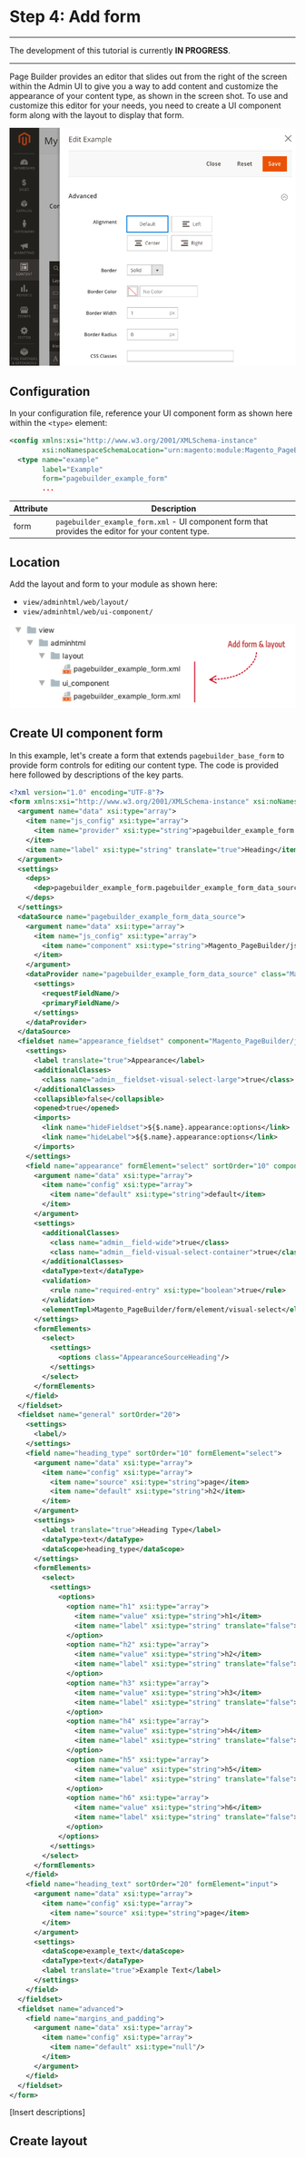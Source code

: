 # Step 4: Add form

***
The development of this tutorial is currently **IN PROGRESS**.

***

Page Builder provides an editor that slides out from the right of the screen within the Admin UI to give you a way to add content and customize the appearance of your content type, as shown in the screen shot. To use and customize this editor for your needs, you need to create a UI component form along with the layout to display that form.

![Create config file](../images/content-type-editor.png)

## Configuration

In your configuration file, reference your UI component form as shown here within the `<type>` element:

```xml
<config xmlns:xsi="http://www.w3.org/2001/XMLSchema-instance" 
        xsi:noNamespaceSchemaLocation="urn:magento:module:Magento_PageBuilder:etc/content_type.xsd">
  <type name="example"
        label="Example"
        form="pagebuilder_example_form"
        ...
```

| Attribute | Description                                                  |
| --------- | ------------------------------------------------------------ |
| form      | `pagebuilder_example_form.xml` - UI component form that provides the editor for your content type. |

## Location

Add the layout and form to your module as shown here:

- `view/adminhtml/web/layout/`
- `view/adminhtml/web/ui-component/`

![Create config file](../images/step4-add-form.png)

## Create UI component form

In this example, let's create a form that extends `pagebuilder_base_form` to provide form controls for editing our content type. The code is provided here followed by descriptions of the key parts.

```xml
<?xml version="1.0" encoding="UTF-8"?>
<form xmlns:xsi="http://www.w3.org/2001/XMLSchema-instance" xsi:noNamespaceSchemaLocation="urn:magento:module:Magento_Ui:etc/ui_configuration.xsd" extends="pagebuilder_base_form">
  <argument name="data" xsi:type="array">
    <item name="js_config" xsi:type="array">
      <item name="provider" xsi:type="string">pagebuilder_example_form.pagebuilder_example_form_data_source</item>
    </item>
    <item name="label" xsi:type="string" translate="true">Heading</item>
  </argument>
  <settings>
    <deps>
      <dep>pagebuilder_example_form.pagebuilder_example_form_data_source</dep>
    </deps>
  </settings>
  <dataSource name="pagebuilder_example_form_data_source">
    <argument name="data" xsi:type="array">
      <item name="js_config" xsi:type="array">
        <item name="component" xsi:type="string">Magento_PageBuilder/js/form/provider</item>
      </item>
    </argument>
    <dataProvider name="pagebuilder_example_form_data_source" class="Magento\PageBuilder\Model\ContentType\DataProvider">
      <settings>
        <requestFieldName/>
        <primaryFieldName/>
      </settings>
    </dataProvider>
  </dataSource>
  <fieldset name="appearance_fieldset" component="Magento_PageBuilder/js/form/element/dependent-fieldset">
    <settings>
      <label translate="true">Appearance</label>
      <additionalClasses>
        <class name="admin__fieldset-visual-select-large">true</class>
      </additionalClasses>
      <collapsible>false</collapsible>
      <opened>true</opened>
      <imports>
        <link name="hideFieldset">${$.name}.appearance:options</link>
        <link name="hideLabel">${$.name}.appearance:options</link>
      </imports>
    </settings>
    <field name="appearance" formElement="select" sortOrder="10" component="Magento_PageBuilder/js/form/element/dependent-visual-select">
      <argument name="data" xsi:type="array">
        <item name="config" xsi:type="array">
          <item name="default" xsi:type="string">default</item>
        </item>
      </argument>
      <settings>
        <additionalClasses>
          <class name="admin__field-wide">true</class>
          <class name="admin__field-visual-select-container">true</class>
        </additionalClasses>
        <dataType>text</dataType>
        <validation>
          <rule name="required-entry" xsi:type="boolean">true</rule>
        </validation>
        <elementTmpl>Magento_PageBuilder/form/element/visual-select</elementTmpl>
      </settings>
      <formElements>
        <select>
          <settings>
            <options class="AppearanceSourceHeading"/>
          </settings>
        </select>
      </formElements>
    </field>
  </fieldset>
  <fieldset name="general" sortOrder="20">
    <settings>
      <label/>
    </settings>
    <field name="heading_type" sortOrder="10" formElement="select">
      <argument name="data" xsi:type="array">
        <item name="config" xsi:type="array">
          <item name="source" xsi:type="string">page</item>
          <item name="default" xsi:type="string">h2</item>
        </item>
      </argument>
      <settings>
        <label translate="true">Heading Type</label>
        <dataType>text</dataType>
        <dataScope>heading_type</dataScope>
      </settings>
      <formElements>
        <select>
          <settings>
            <options>
              <option name="h1" xsi:type="array">
                <item name="value" xsi:type="string">h1</item>
                <item name="label" xsi:type="string" translate="false">H1</item>
              </option>
              <option name="h2" xsi:type="array">
                <item name="value" xsi:type="string">h2</item>
                <item name="label" xsi:type="string" translate="false">H2</item>
              </option>
              <option name="h3" xsi:type="array">
                <item name="value" xsi:type="string">h3</item>
                <item name="label" xsi:type="string" translate="false">H3</item>
              </option>
              <option name="h4" xsi:type="array">
                <item name="value" xsi:type="string">h4</item>
                <item name="label" xsi:type="string" translate="false">H4</item>
              </option>
              <option name="h5" xsi:type="array">
                <item name="value" xsi:type="string">h5</item>
                <item name="label" xsi:type="string" translate="false">H5</item>
              </option>
              <option name="h6" xsi:type="array">
                <item name="value" xsi:type="string">h6</item>
                <item name="label" xsi:type="string" translate="false">H6</item>
              </option>
            </options>
          </settings>
        </select>
      </formElements>
    </field>
    <field name="heading_text" sortOrder="20" formElement="input">
      <argument name="data" xsi:type="array">
        <item name="config" xsi:type="array">
          <item name="source" xsi:type="string">page</item>
        </item>
      </argument>
      <settings>
        <dataScope>example_text</dataScope>
        <dataType>text</dataType>
        <label translate="true">Example Text</label>
      </settings>
    </field>
  </fieldset>
  <fieldset name="advanced">
    <field name="margins_and_padding">
      <argument name="data" xsi:type="array">
        <item name="config" xsi:type="array">
          <item name="default" xsi:type="null"/>
        </item>
      </argument>
    </field>
  </fieldset>
</form>

```

[Insert descriptions]

## Create layout

